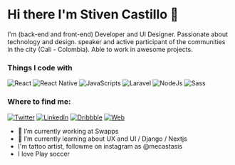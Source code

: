 # Hi there I'm Stiven Castillo 👋
I'm (back-end and front-end) Developer and UI Designer. Passionate about technology and design. speaker and active participant of the communities in the city (Cali - Colombia). Able to work in awesome projects.

<h3>Things I code with</h3>

<p><img alt="React" src="https://img.shields.io/badge/-React-black?style=flat-square&logo=react" /> <img alt="React Native" src="https://img.shields.io/badge/-React Native-040d04?style=flat-square&logo=react" /> <img alt="JavaScripts" src="https://img.shields.io/badge/-Javascripts-040d04?style=flat-square&logo=javascript" /> <img alt="Laravel" src="https://img.shields.io/badge/-Laravel-040d04?style=flat-square&logo=laravel" /> <img alt="NodeJs" src="https://img.shields.io/badge/-NodeJS-040d04?style=flat-square&logo=node.js" /> <img alt="Sass" src="https://img.shields.io/badge/-Sass-040d04?style=flat-square&logo=sass" /> 
  
<h3>Where to find me:</h3>

<a href="https://twitter.com/bacabange" target="_blank"><img alt="Twitter" src="https://img.shields.io/badge/twitter-%231DA1F2.svg?&style=for-the-badge&logo=twitter&logoColor=white" /></a>
<a href="https://www.linkedin.com/in/stivncastillo/" target="_blank"><img alt="LinkedIn" src="https://img.shields.io/badge/linkedin-%230077B5.svg?&style=for-the-badge&logo=linkedin&logoColor=white" /></a> 
<a href="https://dribbble.com/bacabange" target="_blank"><img alt="Dribbble" src="https://img.shields.io/badge/dribbble-ea4c89.svg?&style=for-the-badge&logo=dribbble&logoColor=white" /></a>
<a href="https://www.stiven.dev/" target="_blank"><img alt="Web" src="https://img.shields.io/badge/web-040d04.svg?&style=for-the-badge&logo=web&logoColor=white" /></a>

- 🔭 I’m currently working at Swapps
- 🌱 I’m currently learning about UX and UI / Django / Nextjs
- I'm tattoo artist, followme on instagram as @mecastasis
- I love Play soccer


<!--
**bacabange/bacabange** is a ✨ _special_ ✨ repository because its `README.md` (this file) appears on your GitHub profile.

Here are some ideas to get you started:

- 🔭 I’m currently working on ...
- 🌱 I’m currently learning ...
- 👯 I’m looking to collaborate on ...
- 🤔 I’m looking for help with ...
- 💬 Ask me about ...
- 📫 How to reach me: ...
- 😄 Pronouns: ...
- ⚡ Fun fact: ...
-->
